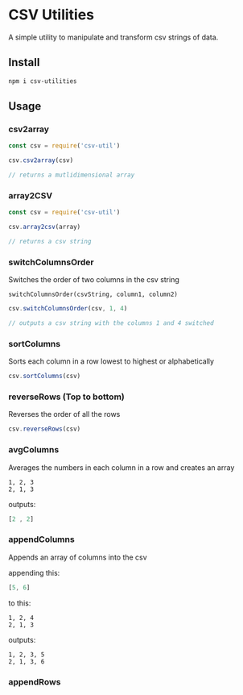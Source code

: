 # CSV Utilities

A simple utility to manipulate and transform csv strings of data.

## Install

```bash
npm i csv-utilities
```

## Usage

### csv2array

```javascript
const csv = require('csv-util')

csv.csv2array(csv)

// returns a mutlidimensional array
```

### array2CSV

```javascript
const csv = require('csv-util')

csv.array2csv(array)

// returns a csv string
```

### switchColumnsOrder

Switches the order of two columns in the csv string

`switchColumnsOrder(csvString, column1, column2)`

```javascript
csv.switchColumnsOrder(csv, 1, 4)

// outputs a csv string with the columns 1 and 4 switched
```

### sortColumns

Sorts each column in a row lowest to highest or alphabetically

```javascript
csv.sortColumns(csv)
```

### reverseRows (Top to bottom)

Reverses the order of all the rows

```javascript
csv.reverseRows(csv)
```

### avgColumns

Averages the numbers in each column in a row and creates an array

```csv
1, 2, 3
2, 1, 3
```

outputs:

```javascript
[2 , 2]
```

### appendColumns

Appends an array of columns into the csv

appending this:

```javascript
[5, 6]
```

to this:

```csv
1, 2, 4
2, 1, 3
```

outputs:

```csv
1, 2, 3, 5
2, 1, 3, 6
```

### appendRows
